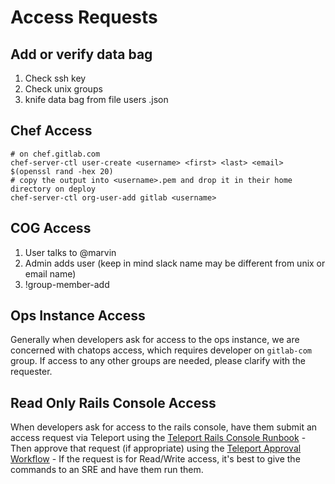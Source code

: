 # Access Requests

## Add or verify data bag
1. Check ssh key
1. Check unix groups
1. knife data bag from file users <user>.json

## Chef Access
```
# on chef.gitlab.com
chef-server-ctl user-create <username> <first> <last> <email> $(openssl rand -hex 20)
# copy the output into <username>.pem and drop it in their home directory on deploy
chef-server-ctl org-user-add gitlab <username>
```

## COG Access
1. User talks to @marvin
1. Admin adds user (keep in mind slack name may be different from unix or email name)
1. !group-member-add <group> <user>

## Ops Instance Access
Generally when developers ask for access to the ops instance, we are concerned
with chatops access, which requires developer on `gitlab-com` group.
If access to any other groups are needed, please clarify with the requester.

## Read Only Rails Console Access

When developers ask for access to the rails console, have them submit an access request via Teleport using the [Teleport Rails Console Runbook](../Teleport/Connect_to_Rails_Console_via_Teleport.md) - Then approve that request (if appropriate) using the [Teleport Approval Workflow](../Teleport/teleport_approval_workflow.md) - If the request is for Read/Write access, it's best to give the commands to an SRE and have them run them.
